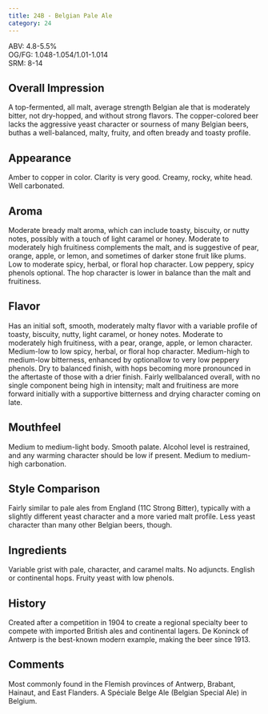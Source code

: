```yaml
---
title: 24B - Belgian Pale Ale
category: 24
---
```


ABV: 4.8-5.5%  
OG/FG: 1.048-1.054/1.01-1.014  
SRM: 8-14  

## Overall Impression
A top-fermented, all malt, average strength Belgian ale that is moderately bitter, not dry-hopped, and without strong flavors. The copper-colored beer lacks the aggressive yeast character or sourness of many Belgian beers, buthas a well-balanced, malty, fruity, and often bready and toasty profile.

## Appearance
Amber to copper in color. Clarity is very good. Creamy, rocky, white head. Well carbonated.

## Aroma
Moderate bready malt aroma, which can include toasty, biscuity, or nutty notes, possibly with a touch of light caramel or honey. Moderate to moderately high fruitiness complements the malt, and is suggestive of pear, orange, apple, or lemon, and sometimes of darker stone fruit like plums. Low to moderate spicy, herbal, or floral hop character. Low peppery, spicy phenols optional. The hop character is lower in balance than the malt and fruitiness.

## Flavor
Has an initial soft, smooth, moderately malty flavor with a variable profile of toasty, biscuity, nutty, light caramel, or honey notes. Moderate to moderately high fruitiness, with a pear, orange, apple, or lemon character. Medium-low to low spicy, herbal, or floral hop character. Medium-high to medium-low bitterness, enhanced by optionallow to very low peppery phenols. Dry to balanced finish, with hops becoming more pronounced in the aftertaste of those with a drier finish. Fairly wellbalanced overall, with no single component being high in intensity; malt and fruitiness are more forward initially with a supportive bitterness and drying character coming on late.

## Mouthfeel
Medium to medium-light body. Smooth palate. Alcohol level is restrained, and any warming character should be low if present. Medium to medium-high carbonation.

## Style Comparison
Fairly similar to pale ales from England (11C Strong Bitter), typically with a slightly different yeast character and a more varied malt profile. Less yeast character than many other Belgian beers, though.

## Ingredients
Variable grist with pale, character, and caramel malts. No adjuncts. English or continental hops. Fruity yeast with low phenols.

## History
Created after a competition in 1904 to create a regional specialty beer to compete with imported British ales and continental lagers. De Koninck of Antwerp is the best-known modern example, making the beer since 1913.

## Comments
Most commonly found in the Flemish provinces of Antwerp, Brabant, Hainaut, and East Flanders. A Spéciale Belge Ale (Belgian Special Ale) in Belgium.